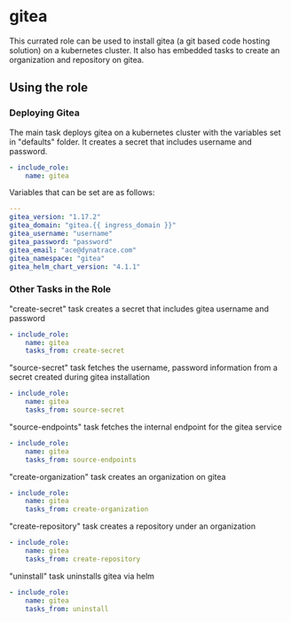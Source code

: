 # gitea

This currated role can be used to install gitea (a git based code hosting solution) on a kubernetes cluster.
It also has embedded tasks to create an organization and repository on gitea.

## Using the role

### Deploying Gitea

The main task deploys gitea on a kubernetes cluster with the variables set in "defaults" folder. It creates a secret that includes username and password. 

```yaml
- include_role:
    name: gitea
```

Variables that can be set are as follows:

```yaml
---
gitea_version: "1.17.2"
gitea_domain: "gitea.{{ ingress_domain }}"
gitea_username: "username"
gitea_password: "password"
gitea_email: "ace@dynatrace.com"
gitea_namespace: "gitea"
gitea_helm_chart_version: "4.1.1"
```

### Other Tasks in the Role

"create-secret" task creates a secret that includes gitea username and password

```yaml
- include_role:
    name: gitea
    tasks_from: create-secret
```

"source-secret" task fetches the username, password information from a secret created during gitea installation

```yaml
- include_role:
    name: gitea
    tasks_from: source-secret
```

"source-endpoints" task fetches the internal endpoint for the gitea service

```yaml
- include_role:
    name: gitea
    tasks_from: source-endpoints
```

"create-organization" task creates an organization on gitea

```yaml
- include_role:
    name: gitea
    tasks_from: create-organization
```

"create-repository" task creates a repository under an organization

```yaml
- include_role:
    name: gitea
    tasks_from: create-repository
```

"uninstall" task uninstalls gitea via helm

```yaml
- include_role:
    name: gitea
    tasks_from: uninstall
```